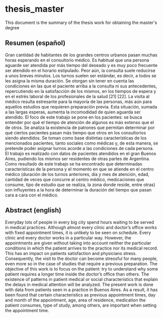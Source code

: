# thesis_master
This document is the summary of the thesis work for obtaining the master's degree

## Resumen (español)
Gran cantidad de habitantes de los grandes centros urbanos pasan muchas horas esperando en el consultorio médico. Es habitual que una persona aguarde ser atendida por más tiempo del deseado y es muy poco frecuente ser atendido en el horario estipulado. Peor aún, la consulta suele reducirse a unos breves minutos.
Los turnos suelen ser estándar, es decir, a todos se les asigna la misma duración. Se otorgan sin tener en cuenta las condiciones en las que el paciente arriba a la consulta ni sus antecedentes, repercutiendo en la satisfacción de los mismos, en los tiempos de espera y en el estrés laboral de los profesionales de la salud [21] [22].
La visita al médico resulta estresante para la mayoría de las personas, más aún para aquellos estudios que requieren preparación previa. Esta situación, sumada a las largas esperas, aumenta la incomodidad de quien aguarda ser atendido.
El foco de este trabajo se pone en los pacientes: se busca entender por qué el tiempo de atención de algunos es más extenso que el de otros. Se analiza la existencia de patrones que permitan determinar por qué ciertos pacientes pasan más tiempo que otros en los consultorios siendo atendidos. Se toman como base distintas características de los mencionados pacientes, tanto sociales como médicas y, de esta manera, se pretende poder asignar turnos acorde a las condiciones de cada persona.
El trabajo es realizado con datos de pacientes atendidos en el gran Buenos Aires, pudiendo los mismos ser residentes de otras partes de Argentina.
Como resultado de este trabajo se ha encontrado que determinadas características de la persona y el momento en que se atiende en el centro médico (duración de los turnos anteriores, día y mes de atención, edad, cantidad de veces que concurre al centro médico, medicaciones que consume, tipo de estudio que se realiza, la zona donde reside, entre otras) son influyentes a la hora de determinar la duración del tiempo que pasan cara a cara con el médico.

## Abstract (english)
Everyday lots of people in every big city spend hours waiting to be served in medical practices. Although almost every clinic and doctor’s office works with fixed appointment times, it is unlikely to be seen on schedule.
Every clinic and every doctor works in a particular way. However, the appointments are given without taking into account neither the particular conditions in which the patient arrives to the practice nor its medical record. This has an impact on patients satisfaction and physicians stress. Consequently, the visit to the doctor can become stressful for many people, even more so in the case of studies that require a previous preparation.
The objective of this work is to focus on the patient: try to understand why some patient requires a longer time inside the doctor’s office than others. The existence of patterns in patient medical or social characteristics that explain the delays in medical attention will be analyzed. The present work is done with data from patients seen in a practice in Buenos Aires.
As a result, it has been found that certain characteristics as previous appointment times, day and month of the appointment, age, area of residence, medication the patient consumes, type of study, among others, are important when setting the appointment time.
